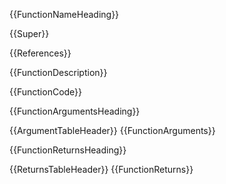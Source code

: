 {{FunctionNameHeading}}

{{Super}}

{{References}}

{{FunctionDescription}}

{{FunctionCode}}

{{FunctionArgumentsHeading}}

{{ArgumentTableHeader}}
{{FunctionArguments}}

{{FunctionReturnsHeading}}

{{ReturnsTableHeader}}
{{FunctionReturns}}